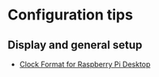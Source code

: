 # Configuration tips

## Display and general setup
* [Clock Format for Raspberry Pi Desktop](https://piwithvic.com/raspberry-pi-desktop-clock-format/)
